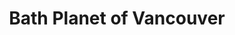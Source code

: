 ---
title: "Bath Planet of Vancouver"
url: /maple-ridge/bath-planet-of-vancouver/
shop: Badezimmer
---